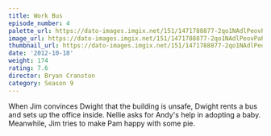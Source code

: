 ```yaml
---
title: Work Bus
episode_number: 4
palette_url: https://dato-images.imgix.net/151/1471788877-2qo1NAdlPeovPabqZr8jVQdQJE4.jpg?ixlib=rb-1.1.0&ch=DPR%2CWidth&auto=enhance&palette=json
image_url: https://dato-images.imgix.net/151/1471788877-2qo1NAdlPeovPabqZr8jVQdQJE4.jpg?ixlib=rb-1.1.0&ch=DPR%2CWidth&auto=compress%2Cformat&w=500
thumbnail_url: https://dato-images.imgix.net/151/1471788877-2qo1NAdlPeovPabqZr8jVQdQJE4.jpg?ixlib=rb-1.1.0&ch=DPR%2CWidth&auto=enhance&w=500&h=280&fit=crop&fm=jpg
date: '2012-10-18'
weight: 174
rating: 7.6
director: Bryan Cranston
category: Season 9
---
```


When Jim convinces Dwight that the building is unsafe, Dwight rents a bus and sets up the office inside. Nellie asks for Andy's help in adopting a baby. Meanwhile, Jim tries to make Pam happy with some pie.